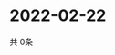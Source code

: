 # 2022-02-22
  共 0条

  <!-- BEGIN -->
  <!-- 最后更新时间Tue Feb 22 2022 23:04:54 GMT+0000 (Coordinated Universal Time) -->
  
  <!-- END -->
  
  